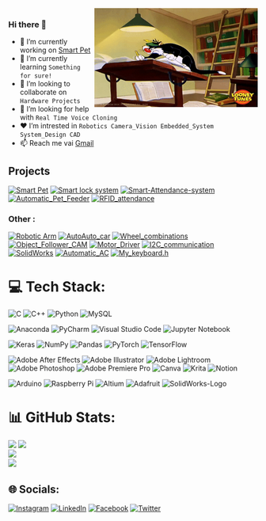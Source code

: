 
<img align="right" src="https://github.com/The-Kriz/The-Kriz/blob/main/Gif/gif1.gif" alt="Hola Coders" width="330" height="200"/>

### Hi there 👋

- 🔭 I’m currently working on [Smart Pet](https://github.com/The-Kriz/Smart_pet)          
- 🌱 I’m currently learning `Something for sure!` 
- 👯 I’m looking to collaborate on `Hardware Projects`
- 🤔 I’m looking for help with `Real Time Voice Cloning`
- ❤  I’m intrested in `Robotics Camera_Vision Embedded_System System_Design CAD` 
- 📫 Reach me vai [Gmail](mailto:Harikrishnanm220b+github@gmail.com)

                            
                            
                            
## Projects
 [![Smart Pet](https://custom-icon-badges.herokuapp.com/badge/-SMART%20PET-White?style=for-the-badge&logoColor=white&logo=squirrel&color=black)](https://github.com/The-Kriz/Smart_pet)
 [![Smart lock system](https://custom-icon-badges.herokuapp.com/badge/-RFID%20DOOR_LOCK_SYSTEM-White?style=for-the-badge&logoColor=white&logo=broadcast&color=black)](https://github.com/The-Kriz/RFID_Door_lock_system)
 [![Smart-Attendance-system](https://custom-icon-badges.herokuapp.com/badge/-Smart_Attendance_system-White?style=for-the-badge&logoColor=white&logo=check-circle&color=black)](https://github.com/The-Kriz/Smart-Attendance-system)
[![Automatic_Pet_Feeder](https://custom-icon-badges.herokuapp.com/badge/-Automatic%20Pet_Feeder-White?style=for-the-badge&logoColor=white&logo=dog&color=black)](https://github.com/The-Kriz/Automatic_Pet_Feeder)
[![RFID_attendance](https://custom-icon-badges.herokuapp.com/badge/-RFID_Attendance_system-White?style=for-the-badge&logoColor=white&logo=id-badge&color=black)](https://github.com/The-Kriz/RFID_attendance)
### Other :</br>
[![Robotic Arm](https://custom-icon-badges.herokuapp.com/badge/-Robotic%20Arm-white?style=for-the-badge&logoColor=white&color=black&logo=robotic-arm-white)](https://github.com/The-Kriz/Robotic_Arm)
[![AutoAuto_car](https://custom-icon-badges.herokuapp.com/badge/-AutoAuto%20car-White?style=for-the-badge&logoColor=white&color=black&logo=milestone)](https://github.com/The-Kriz/AutoAuto_car)
[![Wheel_combinations](https://custom-icon-badges.herokuapp.com/badge/-Wheel%20combinations-White?style=for-the-badge&logoColor=white&color=black&logo=tools)](https://github.com/The-Kriz/Wheel_combinations)
[![Object_Follower_CAM](https://custom-icon-badges.herokuapp.com/badge/-Object%20Follower-White?style=for-the-badge&logo=device-camera-video&Color=white&color=black)](https://github.com/The-Kriz/Object_Follower_CAM)
[![Motor_Driver](https://custom-icon-badges.herokuapp.com/badge/-Motor%20Driver-White?style=for-the-badge&logoColor=white&color=black&logo=sliders)](https://github.com/The-Kriz/Motor_Driver)
[![I2C_communication](https://custom-icon-badges.herokuapp.com/badge/-i2c%20communication-White?style=for-the-badge&logoColor=white&color=black&logo=pulse)](https://github.com/The-Kriz/I2C_communication)
[![SolidWorks](https://custom-icon-badges.herokuapp.com/badge/-Solid%20Works-White?style=for-the-badge&logoColor=white&color=black&logo=solidworks)](https://github.com/The-Kriz/SolidWorks)
[![Automatic_AC](https://custom-icon-badges.herokuapp.com/badge/-Automatic%20a/c-White?style=for-the-badge&logoColor=white&logo=home&color=black)](https://github.com/The-Kriz/Automatic_AC)
[![My_keyboard.h](https://custom-icon-badges.herokuapp.com/badge/-My%20Keyboard.h-White?style=for-the-badge&logo=typography&Color=white&color=black)](https://github.com/The-Kriz/My_keyboard.h)




# 💻 Tech Stack:
![C](https://img.shields.io/badge/c-%2300599C.svg?style=for-the-badge&logo=c&logoColor=white) 
![C++](https://img.shields.io/badge/c++-%2300599C.svg?style=for-the-badge&logo=c%2B%2B&logoColor=white) 
![Python](https://img.shields.io/badge/python-3670A0?style=for-the-badge&logo=python&logoColor=ffdd54) 
![MySQL](https://img.shields.io/badge/mysql-%2300f.svg?style=for-the-badge&logo=mysql&logoColor=white) 

![Anaconda](https://img.shields.io/badge/Anaconda-%2344A833.svg?style=for-the-badge&logo=anaconda&logoColor=white) 
![PyCharm](https://img.shields.io/badge/pycharm-143?style=for-the-badge&logo=pycharm&logoColor=black&color=black&labelColor=green) 
![Visual Studio Code](https://img.shields.io/badge/Visual%20Studio%20Code-0078d7.svg?style=for-the-badge&logo=visual-studio-code&logoColor=white) 
![Jupyter Notebook](https://img.shields.io/badge/jupyter-%23FA0F00.svg?style=for-the-badge&logo=jupyter&logoColor=white) 

![Keras](https://img.shields.io/badge/Keras-%23D00000.svg?style=for-the-badge&logo=Keras&logoColor=white) 
![NumPy](https://img.shields.io/badge/numpy-%23013243.svg?style=for-the-badge&logo=numpy&logoColor=white) 
![Pandas](https://img.shields.io/badge/pandas-%23150458.svg?style=for-the-badge&logo=pandas&logoColor=white) 
![PyTorch](https://img.shields.io/badge/PyTorch-%23EE4C2C.svg?style=for-the-badge&logo=PyTorch&logoColor=white) 
![TensorFlow](https://img.shields.io/badge/TensorFlow-%23FF6F00.svg?style=for-the-badge&logo=TensorFlow&logoColor=white) 

![Adobe After Effects](https://img.shields.io/badge/Adobe%20After%20Effects-9999FF.svg?style=for-the-badge&logo=Adobe%20After%20Effects&logoColor=white) 
![Adobe Illustrator](https://img.shields.io/badge/adobeillustrator-%23FF9A00.svg?style=for-the-badge&logo=adobeillustrator&logoColor=white) 
![Adobe Lightroom](https://img.shields.io/badge/Adobe%20Lightroom-31A8FF.svg?style=for-the-badge&logo=Adobe%20Lightroom&logoColor=white) 
![Adobe Photoshop](https://img.shields.io/badge/adobephotoshop-%2331A8FF.svg?style=for-the-badge&logo=adobephotoshop&logoColor=white) 
![Adobe Premiere Pro](https://img.shields.io/badge/Adobe%20Premiere%20Pro-9999FF.svg?style=for-the-badge&logo=Adobe%20Premiere%20Pro&logoColor=white) 
![Canva](https://img.shields.io/badge/Canva-%2300C4CC.svg?style=for-the-badge&logo=Canva&logoColor=white) 
![Krita](https://img.shields.io/badge/Krita-203759?style=for-the-badge&logo=krita&logoColor=EEF37B) 
![Notion](https://img.shields.io/badge/Notion-%23000000.svg?style=for-the-badge&logo=notion&logoColor=white)



![Arduino](https://img.shields.io/badge/-Arduino-00979D?style=for-the-badge&logo=Arduino&logoColor=white) 
![Raspberry Pi](https://img.shields.io/badge/-RaspberryPi-C51A4A?style=for-the-badge&logo=Raspberry-Pi) 
![Altium](https://img.shields.io/badge/altium%20designer-A5915F?style=for-the-badge&logo=altium%20designer&logoColor=white)
![Adafruit](https://img.shields.io/badge/adafruit-000000?style=for-the-badge&logo=adafruit&logoColor=white)
![SolidWorks-Logo](https://custom-icon-badges.herokuapp.com/badge/-SOLID%20WORKS-White?style=for-the-badge&logoColor=white&logo=solidworks&color=red)

# 📊 GitHub Stats:
![](https://github-readme-streak-stats.herokuapp.com/?user=The-Kriz&theme=gotham&hide_border=true)
![](https://github-readme-stats.vercel.app/api?username=The-Kriz&theme=gotham&hide_border=true&include_all_commits=true&count_private=false)<br/>
![](https://github-readme-stats.vercel.app/api/top-langs/?username=The-Kriz&theme=gotham&hide_border=true&include_all_commits=true&count_private=true)<br/>
[![](https://visitcount.itsvg.in/api?id=The-Kriz&label=Visitors&icon=3&pretty=false&color=9)](https://visitcount.itsvg.in)


## 🌐 Socials: 
[![Instagram](https://img.shields.io/badge/Instagram-%23E4405F.svg?style=for-the-badge&logo=Instagram&logoColor=white)](https://instagram.com/_edwin_jarvis) 
[![LinkedIn](https://img.shields.io/badge/LinkedIn-%230077B5.svg?style=for-the-badge&logo=linkedin&logoColor=white)](https://www.linkedin.com/in/harikrishnan-manoj) 
[![Facebook](https://img.shields.io/badge/Facebook-%231877F2.svg?style=for-the-badge&logo=Facebook&logoColor=white)](https://facebook.com/harikrishnan.m.94801)
[![Twitter](https://img.shields.io/badge/Twitter-%231DA1F2.svg?style=for-the-badge&logo=Twitter&logoColor=white)](https://twitter.com/_the_kriz) 


